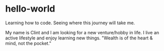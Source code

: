 # hello-world
Learning how to code. Seeing where this journey will take me. 

My name is Clint and I am looking for a new venture/hobby in life.
I live an active lifestyle and enjoy learning new things.
"Wealth is of the heart & mind, not the pocket."
